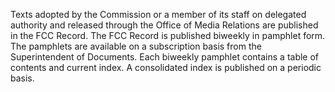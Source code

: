 Texts adopted by the Commission or a member of its staff on delegated authority and released through the Office of Media Relations are published in the FCC Record. The FCC Record is published biweekly in pamphlet form. The pamphlets are available on a subscription basis from the Superintendent of Documents. Each biweekly pamphlet contains a table of contents and current index. A consolidated index is published on a periodic basis.

